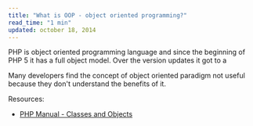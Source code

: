 ```yaml
---
title: "What is OOP - object oriented programming?"
read_time: "1 min"
updated: october 18, 2014
---
```


PHP is object oriented programming language and since the beginning of PHP 5 it has a full object model. Over the version updates
it got to a

Many developers find the concept of object oriented paradigm not useful because they don't understand the benefits of it.

Resources:

* [PHP Manual - Classes and Objects](http://php.net/manual/en/language.oop5.php)

